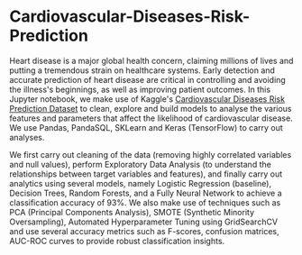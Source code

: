 # Cardiovascular-Diseases-Risk-Prediction

Heart disease is a major global health concern, claiming millions of lives and putting a tremendous strain on healthcare systems. 
Early detection and accurate prediction of heart disease are critical in controlling and avoiding the illness's beginnings, as well as improving patient outcomes. 
In this Jupyter notebook, we make use of Kaggle's [Cardiovascular Diseases Risk Prediction Dataset](https://www.kaggle.com/datasets/alphiree/cardiovascular-diseases-risk-prediction-dataset)
to clean, explore and build models to analyse the various features and parameters that affect the likelihood of cardiovascular disease. We use Pandas, PandaSQL, SKLearn and Keras (TensorFlow) to carry out 
analyses.

We first carry out cleaning of the data (removing highly correlated variables and null values), perform Exploratory Data Analysis (to understand the relationships between target variables and features), 
and finally carry out analytics using several models, namely Logistic Regression (baseline), Decision Trees, Random Forests, and a Fully Neural Network to achieve a classification accuracy of 93%. 
We also make use of techniques such as PCA (Principal Components Analysis), SMOTE (Synthetic Minority Oversampling), Automated Hyperparameter Tuning using GridSearchCV
and use several accuracy metrics such as F-scores, confusion matrices, AUC-ROC curves to provide robust classification insights.
